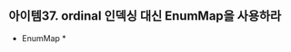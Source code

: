 ## 아이템37. ordinal 인덱싱 대신 EnumMap을 사용하라
* EnumMap
	* 
<!--stackedit_data:
eyJoaXN0b3J5IjpbMTkzNzgyNDkzNF19
-->